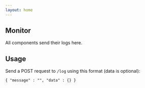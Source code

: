 ```yaml
---
layout: home
---
```


## Monitor

All components send their logs here.

## Usage

Send a POST request to `/log` using this format (data is optional):

`{ "message" : "", "data" : {} }`